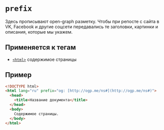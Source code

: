 # `prefix`

Здесь прописывают open-graph разметку. Чтобы при репосте с сайта в VK, Facebook и другие соцсети передавались те заголовки, картинки и описания, которые мы укажем.

## Применяется к тегам

- [`<html>`](<../TAGS BLOCK/html.md>) содержимое страницы

## Пример

```html
<!DOCTYPE html>
<html lang="ru" prefix="og: [http://ogp.me/ns#](http://ogp.me/ns#)">
  <head>
    <title>Название документа</title>
  </head>
  <body>
    Содержимое страницы.
  </body>
</html>
```
